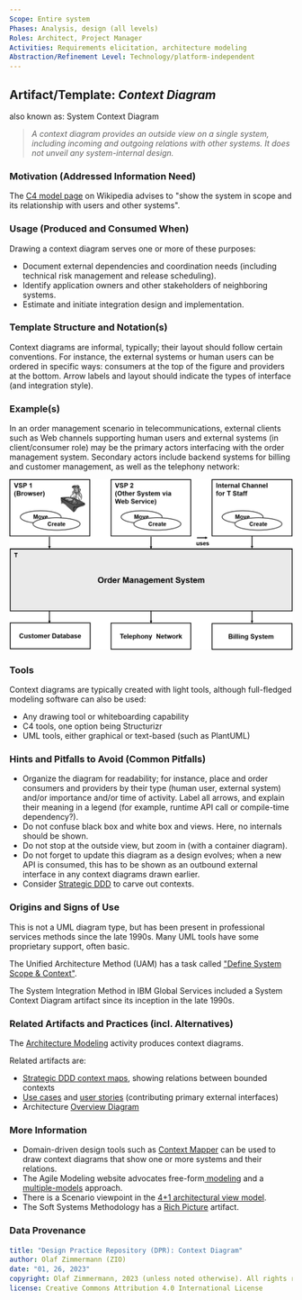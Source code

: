 ```yaml
---
Scope: Entire system
Phases: Analysis, design (all levels) 
Roles: Architect, Project Manager 
Activities: Requirements elicitation, architecture modeling 
Abstraction/Refinement Level: Technology/platform-independent
---
```



Artifact/Template: *Context Diagram*
------------------------------------
<!--Alternate names or candidate names) can be listed as "Also known as " here.-->
also known as: System Context Diagram

> *A context diagram provides an outside view on a single system, including incoming and outgoing relations with other systems. It does not unveil any system-internal design.*

### Motivation (Addressed Information Need) 
<!--Purpose -->

The [C4 model page](https://en.wikipedia.org/wiki/C4_model) on Wikipedia advises to "show the system in scope and its relationship with users and other systems".


### Usage (Produced and Consumed When)
<!--AA/AS/AE, must identify the producing role and the target audience-->

Drawing a context diagram serves one or more of these purposes: 

* Document external dependencies and coordination needs (including technical risk management and release scheduling).
* Identify application owners and other stakeholders of neighboring systems.
* Estimate and initiate integration design and implementation.


### Template Structure and Notation(s)
<!-- What to do, artifact to produce; minimum, medium maximum diligence/verbosity (?)-->  

Context diagrams are informal, typically; their layout should follow certain conventions. For instance, the external systems or human users can be ordered in specific ways: consumers at the top of the figure and providers at the bottom. Arrow labels and layout should indicate the types of interface (and integration style). 

<!-- not sure: Could use IRP one? -->


### Example(s)
<!-- Must be concrete, ideally give three ones, one for each verbosity/fidelity level basic, medium, full-->

In an order management scenario in telecommunications, external clients such as Web channels supporting human users and external systems (in client/consumer role) may be the primary actors interfacing with the order management system. Secondary actors include backend systems for billing and customer management, as well as the telephony network:

![Context Diagram Example](/artifact-templates/images/ZIO-ContextDiagramExample.png)

<!-- See C4 website and ["An architectural decision modeling framework for service oriented architecture design"](https://elib.uni-stuttgart.de/handle/11682/2682) for more examples. -->


### Tools
<!--From AA, should call out what one needs to be able to do on beginner, intermediate, advanced level; as a team -->

Context diagrams are typically created with light tools, although full-fledged modeling software can also be used:

* Any drawing tool or whiteboarding capability
* C4 tools, one option being Structurizr
* UML tools, either graphical or text-based (such as PlantUML)


### Hints and Pitfalls to Avoid (Common Pitfalls)
<!--See ART, don’t overdo etc.-->

* Organize the diagram for readability; for instance, place and order consumers and providers by their type (human user, external system) and/or importance and/or time of activity. Label all arrows, and explain their meaning in a legend (for example, runtime API call or compile-time dependency?). <!-- already said: place interface consumers at the top and interface providers at the bottom. -->
* Do not confuse black box and white box and views. Here, no internals should be shown.
* Do not stop at the outside view, but zoom in (with a container diagram).  
* Do not forget to update this diagram as a design evolves; when a new API is consumed, this has to be shown as an outbound external interface in any context diagrams drawn earlier.
* Consider [Strategic DDD](../activities/DPR-StrategicDDD.md) to carve out contexts.

### Origins and Signs of Use
<!-- From PLOPs and from AA-->
This is not a UML diagram type, but has been present in professional services methods since the late 1990s. Many UML tools have some proprietary support, often basic.

The Unified Architecture Method (UAM) has a task called ["Define System Scope & Context"](http://www.unified-am.com/UAM/index.htm#UAM/tasks/uam_define_system_scope_D6C3E23D.html).

The System Integration Method in IBM Global Services included a System Context Diagram artifact since its inception in the late 1990s.

<!-- TODO Wayback machine for IBM dW article? URI? [O] Student Project? Combo Crawler/Archive Lookup/Diffing? -->


### Related Artifacts and Practices (incl. Alternatives)
<!--in DPR/OLAF and elsewhere-->

The [Architecture Modeling](../activities/DPR-ArchitectureModeling.md) activity produces context diagrams.

Related artifacts are: 

* [Strategic DDD context maps](DPR-StrategicDDDContextMap.md), showing relations between bounded contexts 
* [Use cases](DPR-UseCase.md) and [user stories](DPR-UserStory.md) (contributing primary external interfaces)
* Architecture [Overview Diagram](DPR-OverviewDiagram.md)


### More Information

* Domain-driven design tools such as [Context Mapper](https://contextmapper.org/docs/context-map/) can be used to draw context diagrams that show one or more systems and their relations.  
* The Agile Modeling website advocates free-form[ modeling](http://agilemodeling.com/artifacts/freeForm.htm) and a [multiple-models](http://agilemodeling.com/artifacts/) approach. 
* There is a Scenario viewpoint in the [4+1 architectural view model](https://en.wikipedia.org/wiki/4%2B1_architectural_view_model). 
* The Soft Systems Methodology has a [Rich Picture](https://en.wikipedia.org/wiki/Rich_picture) artifact.

<!-- A proposal for Open and Lean Architecting Framework collecting important artifacts can be found on an [HSR FHO/OST web page](https://www.ifs.hsr.ch/index.php?id=13195&L=4). -->


### Data Provenance 

```yaml
title: "Design Practice Repository (DPR): Context Diagram"
author: Olaf Zimmermann (ZIO)
date: "01, 26, 2023"
copyright: Olaf Zimmermann, 2023 (unless noted otherwise). All rights reserved.
license: Creative Commons Attribution 4.0 International License
```